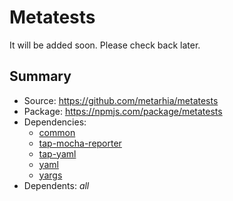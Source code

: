 # Metatests

It will be added soon.
Please check back later.

## Summary

- Source: <https://github.com/metarhia/metatests>
- Package: <https://npmjs.com/package/metatests>
- Dependencies:
  - [common](./common.md)
  - [tap-mocha-reporter](https://npmjs.com/package/tap-mocha-reporter)
  - [tap-yaml](https://npmjs.com/package/tap-yaml)
  - [yaml](https://npmjs.com/package/yaml)
  - [yargs](https://npmjs.com/package/yargs)
- Dependents: _all_
